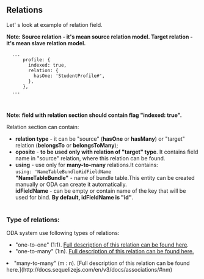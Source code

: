   ## Relations

Let' s look at example of relation field. 

**Note: Source relation - it's mean source relation model. Target relation - it's mean slave relation model.**<br>


```
  ...
      profile: {
        indexed: true,
        relation: {
          hasOne: 'StudentProfile#',
        },
      },
  ...

```
<br>

**Note: field with relation section should contain flag "indexed: true".**<br>

Relation section can contain:
* **relation type** - it can be "source" (**hasOne** or **hasMany**)  or "target" relation (**belongsTo** or **belongsToMany**);<br>
* **oposite** - **to be used only with relation of "target" type**. It contains field name in "source" relation, where this relation can be found.<br>
* **using** - use only for **many-to-many** relations.It contains:<br>
`using: 'NameTableBundle#idFieldName`<br>
**"NameTableBundle"** - name of bundle table.This entity can be created manually or ODA can create it automatically.<br>
**idFieldName** - can be empty or contain name of the key that will be used for bind. **By default, idFieldName   is "id"**.<br><br>
### Type of relations:
ODA system use following types of relations:<br>
* "one-to-one" (1:1). [Full description of this relation can be found here](http://docs.sequelizejs.com/en/v3/docs/associations/#one-to-one-associations).<br>
* "one-to-many" (1:n). [Full description of this relation can be found here.](http://docs.sequelizejs.com/en/v3/docs/associations/#1m)
<li>"many-to-many" (m : n). [Full description of this relation can be found here.](http://docs.sequelizejs.com/en/v3/docs/associations/#nm)


